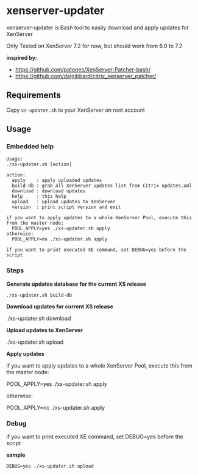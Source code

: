 # xenserver-updater

xenserver-updater is Bash tool to easily download and apply updates for XenServer

Only Tested on XenServer 7.2 for now, but should work from 6.0 to 7.2

**inspired by:**

- https://github.com/patones/XenServer-Patcher-bash/
- https://github.com/dalgibbard/citrix_xenserver_patcher/

## Requirements

Copy `xs-updater.sh` to your XenServer on root account

## Usage

### Embedded help

    Usage:
    ./xs-updater.sh [action]

    action:
      apply    : apply uploaded updates
      build-db : grab all XenServer updates list from Citrix updates.xml
      download : download updates
      help     : this help
      upload   : upload updates to XenServer
      version  : print script version and exit

    if you want to apply updates to a whole XenServer Pool, execute this from the master node:
      POOL_APPLY=yes ./xs-updater.sh apply
    otherwise:
      POOL_APPLY=no ./xs-updater.sh apply

    if you want to print executed XE command, set DEBUG=yes before the script

### Steps

**Generate updates database for the current XS release**

    ./xs-updater.sh build-db

**Download updates for current XS release**

  ./xs-updater.sh download

**Upload updates to XenServer**

  ./xs-updater.sh upload

**Apply updates**

if you want to apply updates to a whole XenServer Pool, execute this from the master node:

  POOL_APPLY=yes ./xs-updater.sh apply

otherwise:

  POOL_APPLY=no ./xs-updater.sh apply

### Debug

if you want to print executed XE command, set DEBUG=yes before the script

**sample**

    DEBUG=yes ./xs-updater.sh upload
